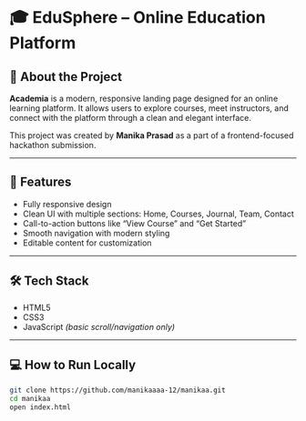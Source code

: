 # 🎓 EduSphere – Online Education Platform

## 📌 About the Project

**Academia** is a modern, responsive landing page designed for an online learning platform. It allows users to explore courses, meet instructors, and connect with the platform through a clean and elegant interface.

This project was created by **Manika Prasad** as a part of a frontend-focused hackathon submission.

---

## 🚀 Features

- Fully responsive design  
- Clean UI with multiple sections: Home, Courses, Journal, Team, Contact  
- Call-to-action buttons like “View Course” and “Get Started”  
- Smooth navigation with modern styling  
- Editable content for customization  

---

## 🛠️ Tech Stack

- HTML5  
- CSS3  
- JavaScript *(basic scroll/navigation only)*

---

## 💻 How to Run Locally

```bash
git clone https://github.com/manikaaaa-12/manikaa.git
cd manikaa
open index.html
